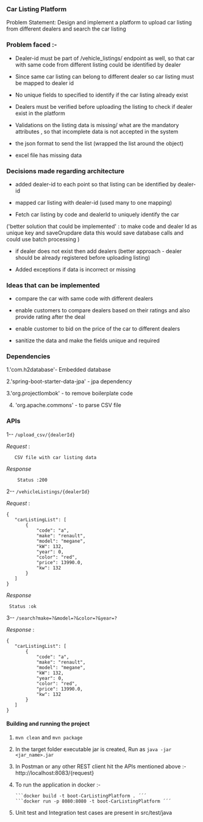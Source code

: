 ### Car Listing Platform

Problem Statement: Design and implement a platform to upload car listing from different dealers and search the car listing

### Problem faced :-

- Dealer-id must be part of /vehicle_listings/ endpoint as well, so that car with same code from different listing could be 
  identified by dealer
  
- Since same car listing can belong to different dealer so car listing must be mapped to dealer id

- No unique fields to specified to identify if the car listing already exist

- Dealers must be verified before uploading the listing to check if dealer exist in the platform

- Validations on the listing data is missing/ what are the mandatory attributes , so that incomplete data is not accepted in the system

- the json format to send the list (wrapped the list around the object)

- excel file has missing data


### Decisions made regarding architecture

- added dealer-id to each point so that listing can be identified by dealer-id

- mapped car listing with dealer-id (used many to one mapping)

- Fetch car listing by code and dealerId to uniquely identify the car

('better solution that could be implemented' : to make code and dealer Id as unique key and saveOrupdare data this would save database calls and could use batch processing )

- if dealer does not exist then add dealers (better approach - dealer should be already registered before uploading listing)

- Added exceptions if data is incorrect or missing


### Ideas that can be implemented

- compare the car with same code with different dealers

- enable customers to compare dealers based on their ratings and also provide rating after the deal

- enable customer to bid on the price of the car to different dealers

- sanitize the data and make the fields unique and required
 


### Dependencies

 1.'com.h2database'- Embedded database 
 
 2.'spring-boot-starter-data-jpa' - jpa dependency
 
 3.'org.projectlombok' - to remove boilerplate code
 
 4. 'org.apache.commons' - to parse CSV file


### APIs

 1-- `/upload_csv/{dealerId}`


*Request* :

 ```
	CSV file with car listing data

```
*Response*

```
	Status :200

```

 2-- `/vehicleListings/{dealerId}`


*Request* :

 ```
{
    "carListingList": [
        {
            "code": "a",
            "make": "renault",
            "model": "megane",
            "kW": 132,
            "year": 0,
            "color": "red",
            "price": 13990.0,
            "kw": 132
        }
    ]
}

```
*Response*

```
 Status :ok

```

3-- `/search?make=?&model=?&color=?&year=?`
 
 *Response* :

 ```
{
    "carListingList": [
        {
            "code": "a",
            "make": "renault",
            "model": "megane",
            "kW": 132,
            "year": 0,
            "color": "red",
            "price": 13990.0,
            "kw": 132
        }
    ]
}
```


#### Building and running the project

 1. `mvn clean` and `mvn package`
 
 2.  In the target folder executable jar is created, Run as
     `java -jar <jar_name>.jar`
  
 3. In Postman or any other REST client hit the APIs mentioned above :- http://localhost:8083/{request}
 
 4. To run the application in docker :-
 
		```docker build -t boot-CarListingPlatform . ´´´
		```docker run -p 8080:8080 -t boot-CarListingPlatform ´´´
		
 5. Unit test and Integration test cases are present in src/test/java



